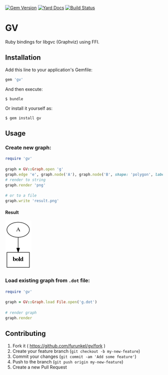 [![Gem Version](https://badge.fury.io/rb/gv.svg)](https://badge.fury.io/rb/gv)
[![Yard Docs](http://img.shields.io/badge/yard-docs-blue.svg)](http://www.rubydoc.info/gems/gv)
[![Build Status](https://travis-ci.org/furunkel/gv.svg?branch=master)](https://travis-ci.org/furunkel/gv)

# GV

Ruby bindings for libgvc (Graphviz) using FFI.

## Installation

Add this line to your application's Gemfile:

```ruby
gem 'gv'
```

And then execute:

    $ bundle

Or install it yourself as:

    $ gem install gv

## Usage

### Create new graph:
```ruby
require 'gv'

graph = GV::Graph.open 'g'
graph.edge 'e', graph.node('A'), graph.node('B', shape: 'polygon', label: graph.html('<b>bold</b>'))
# render to string
graph.render 'png'

# or to a file
graph.write 'result.png'
```

#### Result 
![Result](https://raw.githubusercontent.com/furunkel/gv/master/spec/render.png)
  
### Load existing graph from `.dot` file:
```ruby
require 'gv'

graph = GV::Graph.load File.open('g.dot')

# render graph
graph.render
```

## Contributing

1. Fork it ( https://github.com/furunkel/gv/fork )
2. Create your feature branch (`git checkout -b my-new-feature`)
3. Commit your changes (`git commit -am 'Add some feature'`)
4. Push to the branch (`git push origin my-new-feature`)
5. Create a new Pull Request
